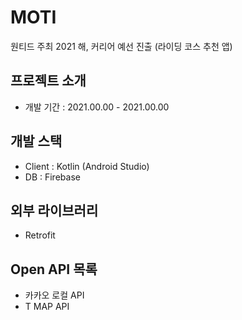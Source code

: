 # MOTI
원티드 주최 2021 해, 커리어 예선 진출 (라이딩 코스 추천 앱)


## 프로젝트 소개 
- 개발 기간 : 2021.00.00 - 2021.00.00

## 개발 스택 
- Client : Kotlin (Android Studio)
- DB : Firebase

## 외부 라이브러리 
- Retrofit


## Open API 목록 
- 카카오 로컬 API
- T MAP API
